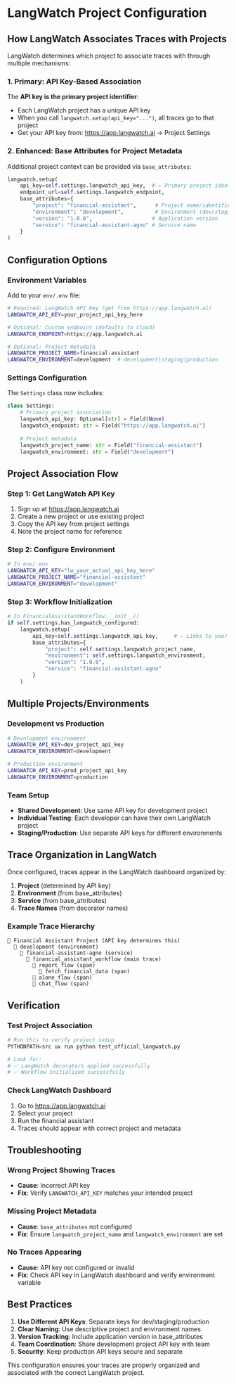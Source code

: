 # LangWatch Project Configuration

## How LangWatch Associates Traces with Projects

LangWatch determines which project to associate traces with through multiple mechanisms:

### 1. **Primary: API Key-Based Association**

The **API key is the primary project identifier**:
- Each LangWatch project has a unique API key
- When you call `langwatch.setup(api_key="...")`, all traces go to that project
- Get your API key from: https://app.langwatch.ai → Project Settings

### 2. **Enhanced: Base Attributes for Project Metadata**

Additional project context can be provided via `base_attributes`:

```python
langwatch.setup(
    api_key=self.settings.langwatch_api_key,  # ← Primary project identifier
    endpoint_url=self.settings.langwatch_endpoint,
    base_attributes={
        "project": "financial-assistant",      # Project name/identifier
        "environment": "development",          # Environment (dev/staging/prod)
        "version": "1.0.0",                   # Application version
        "service": "financial-assistant-agno" # Service name
    }
)
```

## Configuration Options

### Environment Variables

Add to your `env/.env` file:

```bash
# Required: LangWatch API Key (get from https://app.langwatch.ai)
LANGWATCH_API_KEY=your_project_api_key_here

# Optional: Custom endpoint (defaults to cloud)
LANGWATCH_ENDPOINT=https://app.langwatch.ai

# Optional: Project metadata
LANGWATCH_PROJECT_NAME=financial-assistant
LANGWATCH_ENVIRONMENT=development  # development|staging|production
```

### Settings Configuration

The `Settings` class now includes:

```python
class Settings:
    # Primary project association
    langwatch_api_key: Optional[str] = Field(None)
    langwatch_endpoint: str = Field("https://app.langwatch.ai")
    
    # Project metadata
    langwatch_project_name: str = Field("financial-assistant") 
    langwatch_environment: str = Field("development")
```

## Project Association Flow

### Step 1: Get LangWatch API Key
1. Sign up at https://app.langwatch.ai
2. Create a new project or use existing project
3. Copy the API key from project settings
4. Note the project name for reference

### Step 2: Configure Environment
```bash
# In env/.env
LANGWATCH_API_KEY="lw_your_actual_api_key_here"
LANGWATCH_PROJECT_NAME="financial-assistant"
LANGWATCH_ENVIRONMENT="development"
```

### Step 3: Workflow Initialization
```python
# In FinancialAssistantWorkflow.__init__()
if self.settings.has_langwatch_configured:
    langwatch.setup(
        api_key=self.settings.langwatch_api_key,     # ← Links to your project
        base_attributes={
            "project": self.settings.langwatch_project_name,
            "environment": self.settings.langwatch_environment,
            "version": "1.0.0",
            "service": "financial-assistant-agno"
        }
    )
```

## Multiple Projects/Environments

### Development vs Production
```bash
# Development environment
LANGWATCH_API_KEY=dev_project_api_key
LANGWATCH_ENVIRONMENT=development

# Production environment  
LANGWATCH_API_KEY=prod_project_api_key
LANGWATCH_ENVIRONMENT=production
```

### Team Setup
- **Shared Development**: Use same API key for development project
- **Individual Testing**: Each developer can have their own LangWatch project
- **Staging/Production**: Use separate API keys for different environments

## Trace Organization in LangWatch

Once configured, traces appear in the LangWatch dashboard organized by:

1. **Project** (determined by API key)
2. **Environment** (from base_attributes)
3. **Service** (from base_attributes)  
4. **Trace Names** (from decorator names)

### Example Trace Hierarchy
```
📁 Financial Assistant Project (API key determines this)
  📁 development (environment)
    📁 financial-assistant-agno (service)
      📄 financial_assistant_workflow (main trace)
        📄 report_flow (span)
          📄 fetch_financial_data (span)
        📄 alone_flow (span)
        📄 chat_flow (span)
```

## Verification

### Test Project Association
```python
# Run this to verify project setup
PYTHONPATH=src uv run python test_official_langwatch.py

# Look for:
# ✅ LangWatch decorators applied successfully
# ✅ Workflow initialized successfully
```

### Check LangWatch Dashboard
1. Go to https://app.langwatch.ai
2. Select your project
3. Run the financial assistant
4. Traces should appear with correct project and metadata

## Troubleshooting

### Wrong Project Showing Traces
- **Cause**: Incorrect API key
- **Fix**: Verify `LANGWATCH_API_KEY` matches your intended project

### Missing Project Metadata  
- **Cause**: `base_attributes` not configured
- **Fix**: Ensure `langwatch_project_name` and `langwatch_environment` are set

### No Traces Appearing
- **Cause**: API key not configured or invalid
- **Fix**: Check API key in LangWatch dashboard and verify environment variable

## Best Practices

1. **Use Different API Keys**: Separate keys for dev/staging/production
2. **Clear Naming**: Use descriptive project and environment names
3. **Version Tracking**: Include application version in base_attributes
4. **Team Coordination**: Share development project API key with team
5. **Security**: Keep production API keys secure and separate

This configuration ensures your traces are properly organized and associated with the correct LangWatch project.